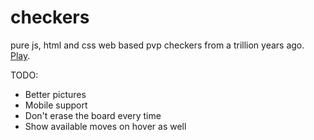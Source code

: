 # checkers
pure js, html and css web based pvp checkers from a trillion years ago. 
[Play](https://netanel-haber.github.io/checkers/).

TODO:

* Better pictures
* Mobile support
* Don't erase the board every time
* Show available moves on hover as well
